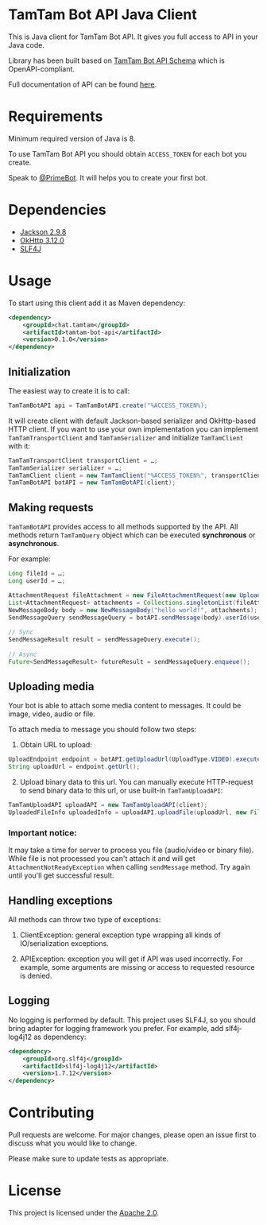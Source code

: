 # TamTam Bot API Java Client
This is Java client for TamTam Bot API. It gives you full access to API in your Java code.

Library has been built based on [TamTam Bot API Schema](https://github.com/tamtam-chat/tamtam-bot-api-schema) which is OpenAPI-compliant.

Full documentation of API can be found [here](https://dev.tamtam.chat).

# Requirements
Minimum required version of Java is 8.

To use TamTam Bot API you should obtain `ACCESS_TOKEN` for each bot you create.

Speak to [@PrimeBot](http://tt.me/primebot). It will helps you to create your first bot.

# Dependencies
- [Jackson 2.9.8](https://github.com/FasterXML/jackson)
- [OkHttp 3.12.0](https://github.com/square/okhttp)
- [SLF4J](https://github.com/qos-ch/slf4j)

# Usage
To start using this client add it as Maven dependency:
```xml
<dependency>
    <groupId>chat.tamtam</groupId>
    <artifactId>tamtam-bot-api</artifactId>
    <version>0.1.0</version>
</dependency>
```

## Initialization
The easiest way to create it is to call:
```java
TamTamBotAPI api = TamTamBotAPI.create("%ACCESS_TOKEN%);
```

It will create client with default Jackson-based serializer and OkHttp-based HTTP client.
If you want to use your own implementation you can implement `TamTamTransportClient` and `TamTamSerializer` and initialize `TamTamClient` with it:

```java
TamTamTransportClient transportClient = …;
TamTamSerializer serializer = …;
TamTamClient client = new TamTamClient("%ACCESS_TOKEN%", transportClient, serializer);
TamTamBotAPI botAPI = new TamTamBotAPI(client);
```

## Making requests
`TamTamBotAPI` provides access to all methods supported by the API. All methods return `TamTamQuery` object which can be executed **synchronous** or **asynchronous**.
 
For example:

```java
Long fileId = …;
Long userId = …;

AttachmentRequest fileAttachment = new FileAttachmentRequest(new UploadedFileInfo(fileId));
List<AttachmentRequest> attachments = Collections.singletonList(fileAttachment);
NewMessageBody body = new NewMessageBody("hello world!", attachments);
SendMessageQuery sendMessageQuery = botAPI.sendMessage(body).userId(userId);
    
// Sync
SendMessageResult result = sendMessageQuery.execute();
    
// Async
Future<SendMessageResult> futureResult = sendMessageQuery.enqueue();
```

## Uploading media
Your bot is able to attach some media content to messages. It could be image, video, audio or file.

To attach media to message you should follow two steps:

1. Obtain URL to upload:
```java
UploadEndpoint endpoint = botAPI.getUploadUrl(UploadType.VIDEO).execute();
String uploadUrl = endpoint.getUrl();
```
2. Upload binary data to this url. You can manually execute HTTP-request to send binary data to this url, or use built-in `TamTamUploadAPI`:

```java
TamTamUploadAPI uploadAPI = new TamTamUploadAPI(client);
UploadedFileInfo uploadedInfo = uploadAPI.uploadFile(uploadUrl, new File("%FILE_PATH%")).execute();
```

### Important notice:
It may take a time for server to process you file (audio/video or binary file). While file is not processed you can't attach it and will get `AttachmentNotReadyException` when calling `sendMessage` method. Try again until you'll get successful result.

## Handling exceptions
All methods can throw two type of exceptions:

1. ClientException: general exception type wrapping all kinds of IO/serialization exceptions.

2. APIException: exception you will get if API was used incorrectly. For example, some arguments are missing or access to requested resource is denied.

## Logging
No logging is performed by default. This project uses SLF4J, so you should bring adapter for logging framework you prefer. For example, add slf4j-log4j12 as dependency:

```xml
<dependency>
    <groupId>org.slf4j</groupId>
    <artifactId>slf4j-log4j12</artifactId>
    <version>1.7.12</version>
</dependency>
```

# Contributing

Pull requests are welcome. For major changes, please open an issue first to discuss what you would like to change.

Please make sure to update tests as appropriate.

# License
This project is licensed under the [Apache 2.0](https://www.apache.org/licenses/LICENSE-2.0).
